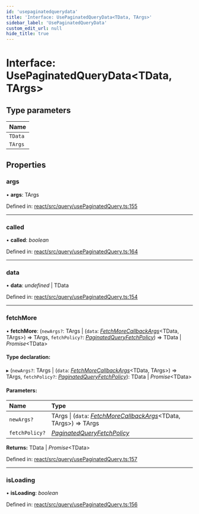```yaml
---
id: 'usepaginatedquerydata'
title: 'Interface: UsePaginatedQueryData<TData, TArgs>'
sidebar_label: 'UsePaginatedQueryData'
custom_edit_url: null
hide_title: true
---
```


# Interface: UsePaginatedQueryData<TData, TArgs\>

## Type parameters

| Name    |
| :------ |
| `TData` |
| `TArgs` |

## Properties

### args

• **args**: TArgs

Defined in: [react/src/query/usePaginatedQuery.ts:155](https://github.com/gqless/gqless/blob/master/packages/react/src/query/usePaginatedQuery.ts#L155)

---

### called

• **called**: _boolean_

Defined in: [react/src/query/usePaginatedQuery.ts:164](https://github.com/gqless/gqless/blob/master/packages/react/src/query/usePaginatedQuery.ts#L164)

---

### data

• **data**: _undefined_ \| TData

Defined in: [react/src/query/usePaginatedQuery.ts:154](https://github.com/gqless/gqless/blob/master/packages/react/src/query/usePaginatedQuery.ts#L154)

---

### fetchMore

• **fetchMore**: (`newArgs?`: TArgs \| (`data`: [_FetchMoreCallbackArgs_](fetchmorecallbackargs.md)<TData, TArgs\>) => TArgs, `fetchPolicy?`: [_PaginatedQueryFetchPolicy_](../modules.md#paginatedqueryfetchpolicy)) => TData \| _Promise_<TData\>

#### Type declaration:

▸ (`newArgs?`: TArgs \| (`data`: [_FetchMoreCallbackArgs_](fetchmorecallbackargs.md)<TData, TArgs\>) => TArgs, `fetchPolicy?`: [_PaginatedQueryFetchPolicy_](../modules.md#paginatedqueryfetchpolicy)): TData \| _Promise_<TData\>

#### Parameters:

| Name           | Type                                                                                           |
| :------------- | :--------------------------------------------------------------------------------------------- |
| `newArgs?`     | TArgs \| (`data`: [_FetchMoreCallbackArgs_](fetchmorecallbackargs.md)<TData, TArgs\>) => TArgs |
| `fetchPolicy?` | [_PaginatedQueryFetchPolicy_](../modules.md#paginatedqueryfetchpolicy)                         |

**Returns:** TData \| _Promise_<TData\>

Defined in: [react/src/query/usePaginatedQuery.ts:157](https://github.com/gqless/gqless/blob/master/packages/react/src/query/usePaginatedQuery.ts#L157)

---

### isLoading

• **isLoading**: _boolean_

Defined in: [react/src/query/usePaginatedQuery.ts:156](https://github.com/gqless/gqless/blob/master/packages/react/src/query/usePaginatedQuery.ts#L156)
